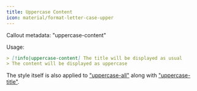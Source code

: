 ```yaml
---
title: Uppercase Content
icon: material/format-letter-case-upper
---
```


Callout metadata: "uppercase-content"

Usage:

```md
> [!info|uppercase-content] The title will be displayed as usual
> The content will be displayed as uppercase
```

The style itself is also applied to ["uppercase-all"](../combined-styling/page-14.md)
along with ["uppercase-title"](../title-styling/page-14.md).

